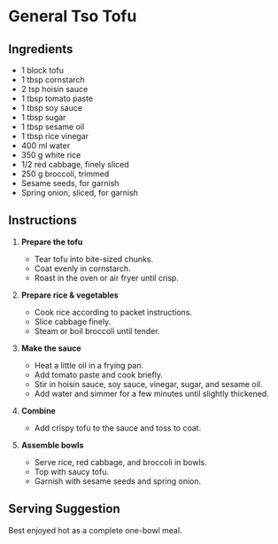 # General Tso Tofu

## Ingredients
- 1 block tofu  
- 1 tbsp cornstarch  
- 2 tsp hoisin sauce  
- 1 tbsp tomato paste  
- 1 tbsp soy sauce  
- 1 tbsp sugar  
- 1 tbsp sesame oil  
- 1 tbsp rice vinegar  
- 400 ml water  
- 350 g white rice  
- 1/2 red cabbage, finely sliced  
- 250 g broccoli, trimmed  
- Sesame seeds, for garnish  
- Spring onion, sliced, for garnish  

## Instructions

1. **Prepare the tofu**  
   - Tear tofu into bite-sized chunks.  
   - Coat evenly in cornstarch.  
   - Roast in the oven or air fryer until crisp.  

2. **Prepare rice & vegetables**  
   - Cook rice according to packet instructions.  
   - Slice cabbage finely.  
   - Steam or boil broccoli until tender.  

3. **Make the sauce**  
   - Heat a little oil in a frying pan.  
   - Add tomato paste and cook briefly.  
   - Stir in hoisin sauce, soy sauce, vinegar, sugar, and sesame oil.  
   - Add water and simmer for a few minutes until slightly thickened.  

4. **Combine**  
   - Add crispy tofu to the sauce and toss to coat.  

5. **Assemble bowls**  
   - Serve rice, red cabbage, and broccoli in bowls.  
   - Top with saucy tofu.  
   - Garnish with sesame seeds and spring onion.  

## Serving Suggestion
Best enjoyed hot as a complete one-bowl meal.  